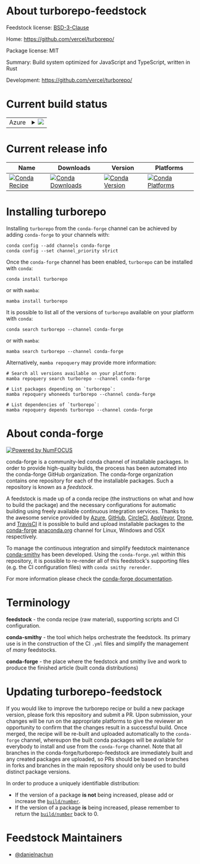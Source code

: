 About turborepo-feedstock
=========================

Feedstock license: [BSD-3-Clause](https://github.com/conda-forge/turborepo-feedstock/blob/main/LICENSE.txt)

Home: https://github.com/vercel/turborepo/

Package license: MIT

Summary: Build system optimized for JavaScript and TypeScript, written in Rust

Development: https://github.com/vercel/turborepo/

Current build status
====================


<table>
    
  <tr>
    <td>Azure</td>
    <td>
      <details>
        <summary>
          <a href="https://dev.azure.com/conda-forge/feedstock-builds/_build/latest?definitionId=24087&branchName=main">
            <img src="https://dev.azure.com/conda-forge/feedstock-builds/_apis/build/status/turborepo-feedstock?branchName=main">
          </a>
        </summary>
        <table>
          <thead><tr><th>Variant</th><th>Status</th></tr></thead>
          <tbody><tr>
              <td>linux_64</td>
              <td>
                <a href="https://dev.azure.com/conda-forge/feedstock-builds/_build/latest?definitionId=24087&branchName=main">
                  <img src="https://dev.azure.com/conda-forge/feedstock-builds/_apis/build/status/turborepo-feedstock?branchName=main&jobName=linux&configuration=linux%20linux_64_" alt="variant">
                </a>
              </td>
            </tr><tr>
              <td>linux_aarch64</td>
              <td>
                <a href="https://dev.azure.com/conda-forge/feedstock-builds/_build/latest?definitionId=24087&branchName=main">
                  <img src="https://dev.azure.com/conda-forge/feedstock-builds/_apis/build/status/turborepo-feedstock?branchName=main&jobName=linux&configuration=linux%20linux_aarch64_" alt="variant">
                </a>
              </td>
            </tr><tr>
              <td>osx_64</td>
              <td>
                <a href="https://dev.azure.com/conda-forge/feedstock-builds/_build/latest?definitionId=24087&branchName=main">
                  <img src="https://dev.azure.com/conda-forge/feedstock-builds/_apis/build/status/turborepo-feedstock?branchName=main&jobName=osx&configuration=osx%20osx_64_" alt="variant">
                </a>
              </td>
            </tr><tr>
              <td>osx_arm64</td>
              <td>
                <a href="https://dev.azure.com/conda-forge/feedstock-builds/_build/latest?definitionId=24087&branchName=main">
                  <img src="https://dev.azure.com/conda-forge/feedstock-builds/_apis/build/status/turborepo-feedstock?branchName=main&jobName=osx&configuration=osx%20osx_arm64_" alt="variant">
                </a>
              </td>
            </tr>
          </tbody>
        </table>
      </details>
    </td>
  </tr>
</table>

Current release info
====================

| Name | Downloads | Version | Platforms |
| --- | --- | --- | --- |
| [![Conda Recipe](https://img.shields.io/badge/recipe-turborepo-green.svg)](https://anaconda.org/conda-forge/turborepo) | [![Conda Downloads](https://img.shields.io/conda/dn/conda-forge/turborepo.svg)](https://anaconda.org/conda-forge/turborepo) | [![Conda Version](https://img.shields.io/conda/vn/conda-forge/turborepo.svg)](https://anaconda.org/conda-forge/turborepo) | [![Conda Platforms](https://img.shields.io/conda/pn/conda-forge/turborepo.svg)](https://anaconda.org/conda-forge/turborepo) |

Installing turborepo
====================

Installing `turborepo` from the `conda-forge` channel can be achieved by adding `conda-forge` to your channels with:

```
conda config --add channels conda-forge
conda config --set channel_priority strict
```

Once the `conda-forge` channel has been enabled, `turborepo` can be installed with `conda`:

```
conda install turborepo
```

or with `mamba`:

```
mamba install turborepo
```

It is possible to list all of the versions of `turborepo` available on your platform with `conda`:

```
conda search turborepo --channel conda-forge
```

or with `mamba`:

```
mamba search turborepo --channel conda-forge
```

Alternatively, `mamba repoquery` may provide more information:

```
# Search all versions available on your platform:
mamba repoquery search turborepo --channel conda-forge

# List packages depending on `turborepo`:
mamba repoquery whoneeds turborepo --channel conda-forge

# List dependencies of `turborepo`:
mamba repoquery depends turborepo --channel conda-forge
```


About conda-forge
=================

[![Powered by
NumFOCUS](https://img.shields.io/badge/powered%20by-NumFOCUS-orange.svg?style=flat&colorA=E1523D&colorB=007D8A)](https://numfocus.org)

conda-forge is a community-led conda channel of installable packages.
In order to provide high-quality builds, the process has been automated into the
conda-forge GitHub organization. The conda-forge organization contains one repository
for each of the installable packages. Such a repository is known as a *feedstock*.

A feedstock is made up of a conda recipe (the instructions on what and how to build
the package) and the necessary configurations for automatic building using freely
available continuous integration services. Thanks to the awesome service provided by
[Azure](https://azure.microsoft.com/en-us/services/devops/), [GitHub](https://github.com/),
[CircleCI](https://circleci.com/), [AppVeyor](https://www.appveyor.com/),
[Drone](https://cloud.drone.io/welcome), and [TravisCI](https://travis-ci.com/)
it is possible to build and upload installable packages to the
[conda-forge](https://anaconda.org/conda-forge) [anaconda.org](https://anaconda.org/)
channel for Linux, Windows and OSX respectively.

To manage the continuous integration and simplify feedstock maintenance
[conda-smithy](https://github.com/conda-forge/conda-smithy) has been developed.
Using the ``conda-forge.yml`` within this repository, it is possible to re-render all of
this feedstock's supporting files (e.g. the CI configuration files) with ``conda smithy rerender``.

For more information please check the [conda-forge documentation](https://conda-forge.org/docs/).

Terminology
===========

**feedstock** - the conda recipe (raw material), supporting scripts and CI configuration.

**conda-smithy** - the tool which helps orchestrate the feedstock.
                   Its primary use is in the construction of the CI ``.yml`` files
                   and simplify the management of *many* feedstocks.

**conda-forge** - the place where the feedstock and smithy live and work to
                  produce the finished article (built conda distributions)


Updating turborepo-feedstock
============================

If you would like to improve the turborepo recipe or build a new
package version, please fork this repository and submit a PR. Upon submission,
your changes will be run on the appropriate platforms to give the reviewer an
opportunity to confirm that the changes result in a successful build. Once
merged, the recipe will be re-built and uploaded automatically to the
`conda-forge` channel, whereupon the built conda packages will be available for
everybody to install and use from the `conda-forge` channel.
Note that all branches in the conda-forge/turborepo-feedstock are
immediately built and any created packages are uploaded, so PRs should be based
on branches in forks and branches in the main repository should only be used to
build distinct package versions.

In order to produce a uniquely identifiable distribution:
 * If the version of a package **is not** being increased, please add or increase
   the [``build/number``](https://docs.conda.io/projects/conda-build/en/latest/resources/define-metadata.html#build-number-and-string).
 * If the version of a package **is** being increased, please remember to return
   the [``build/number``](https://docs.conda.io/projects/conda-build/en/latest/resources/define-metadata.html#build-number-and-string)
   back to 0.

Feedstock Maintainers
=====================

* [@danielnachun](https://github.com/danielnachun/)

